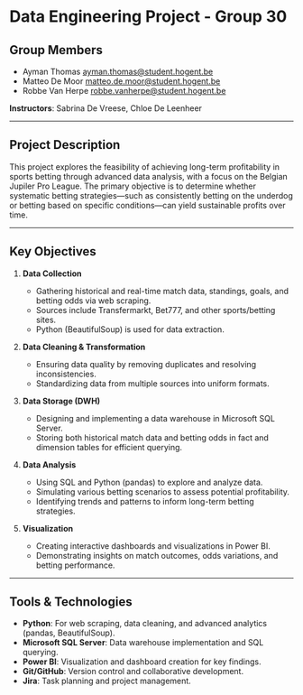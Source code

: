 # Data Engineering Project - Group 30

## Group Members
- Ayman Thomas <ayman.thomas@student.hogent.be>
- Matteo De Moor <matteo.de.moor@student.hogent.be>
- Robbe Van Herpe <robbe.vanherpe@student.hogent.be>

**Instructors**: Sabrina De Vreese, Chloe De Leenheer

---

## Project Description

This project explores the feasibility of achieving long-term profitability in sports betting through advanced data analysis, with a focus on the Belgian Jupiler Pro League. The primary objective is to determine whether systematic betting strategies—such as consistently betting on the underdog or betting based on specific conditions—can yield sustainable profits over time.

---

## Key Objectives

1. **Data Collection**  
   - Gathering historical and real-time match data, standings, goals, and betting odds via web scraping.  
   - Sources include Transfermarkt, Bet777, and other sports/betting sites.  
   - Python (BeautifulSoup) is used for data extraction.

2. **Data Cleaning & Transformation**  
   - Ensuring data quality by removing duplicates and resolving inconsistencies.  
   - Standardizing data from multiple sources into uniform formats.

3. **Data Storage (DWH)**  
   - Designing and implementing a data warehouse in Microsoft SQL Server.  
   - Storing both historical match data and betting odds in fact and dimension tables for efficient querying.

4. **Data Analysis**  
   - Using SQL and Python (pandas) to explore and analyze data.  
   - Simulating various betting scenarios to assess potential profitability.  
   - Identifying trends and patterns to inform long-term betting strategies.

5. **Visualization**  
   - Creating interactive dashboards and visualizations in Power BI.  
   - Demonstrating insights on match outcomes, odds variations, and betting performance.

---

## Tools & Technologies

- **Python**: For web scraping, data cleaning, and advanced analytics (pandas, BeautifulSoup).  
- **Microsoft SQL Server**: Data warehouse implementation and SQL querying.  
- **Power BI**: Visualization and dashboard creation for key findings.  
- **Git/GitHub**: Version control and collaborative development.  
- **Jira**: Task planning and project management.
